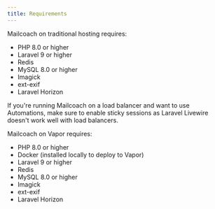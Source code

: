 ```yaml
---
title: Requirements
---
```


Mailcoach on traditional hosting requires:

- PHP 8.0 or higher 
- Laravel 9 or higher
- Redis 
- MySQL 8.0 or higher
- Imagick
- ext-exif
- Laravel Horizon

If you're running Mailcoach on a load balancer and want to use Automations, make sure to enable sticky sessions as Laravel Livewire doesn't work well with load balancers.

Mailcoach on Vapor requires:

- PHP 8.0 or higher
- Docker (installed locally to deploy to Vapor)
- Laravel 9 or higher
- Redis
- MySQL 8.0 or higher
- Imagick
- ext-exif
- Laravel Horizon

